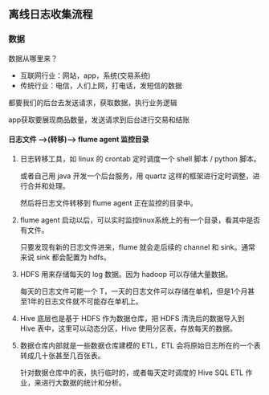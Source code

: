 ## 离线日志收集流程
### 数据
数据从哪里来？
- 互联网行业：网站，app，系统(交易系统)
- 传统行业：电信，人们上网，打电话，发短信的数据

都要我们的后台去发送请求，获取数据，执行业务逻辑

app获取要展现商品数量，发送请求到后台进行交易和结账

#### 日志文件 -->(转移)--> flume agent 监控目录
1. 日志转移工具，如 linux 的 crontab 定时调度一个 shell 脚本 / python 脚本。
    
    或者自己用 java 开发一个后台服务，用 quartz 这样的框架进行定时调整，进行合并和处理。

    然后将日志文件转移到 flume agent 正在监控的目录中。

2. flume agent 启动以后，可以实时监控linux系统上的有一个目录，看其中是否有文件。
    
    只要发现有新的日志文件进来，flume 就会走后续的 channel 和 sink。通常来说 sink 都会配置为 hdfs。

3. HDFS 用来存储每天的 log 数据。因为 hadoop 可以存储大量数据。
    
    每天的日志文件可能一个 T，一天的日志文件可以存储在单机，但是1个月甚至1年的日志文件就不可能存在单机上。

4. Hive 底层也是基于 HDFS 作为数据仓库，把 HDFS 清洗后的数据导入到 Hive 表中，这里可以动态分区，Hive 使用分区表，存放每天的数据。

5. 数据仓库内部就是一些数据仓库建模的 ETL，ETL 会将原始日志所在的一个表转成几十张甚至几百张表。
    
    针对数据仓库中的表，执行临时的，或者每天定时调度的 Hive SQL ETL 作业，来进行大数据的统计和分析。

